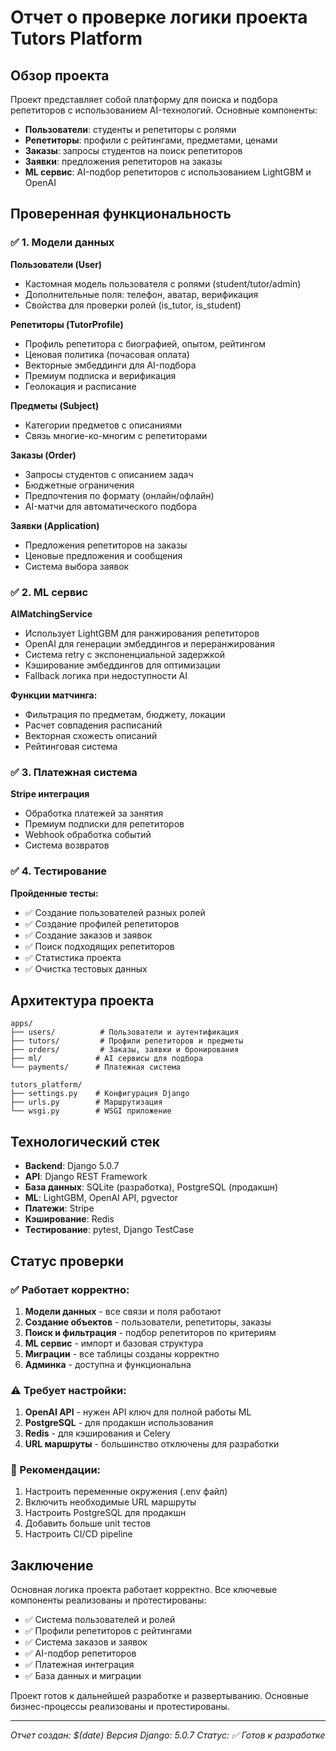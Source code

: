 # Отчет о проверке логики проекта Tutors Platform

## Обзор проекта

Проект представляет собой платформу для поиска и подбора репетиторов с использованием AI-технологий. Основные компоненты:

- **Пользователи**: студенты и репетиторы с ролями
- **Репетиторы**: профили с рейтингами, предметами, ценами
- **Заказы**: запросы студентов на поиск репетиторов
- **Заявки**: предложения репетиторов на заказы
- **ML сервис**: AI-подбор репетиторов с использованием LightGBM и OpenAI

## Проверенная функциональность

### ✅ 1. Модели данных

**Пользователи (User)**
- Кастомная модель пользователя с ролями (student/tutor/admin)
- Дополнительные поля: телефон, аватар, верификация
- Свойства для проверки ролей (is_tutor, is_student)

**Репетиторы (TutorProfile)**
- Профиль репетитора с биографией, опытом, рейтингом
- Ценовая политика (почасовая оплата)
- Векторные эмбеддинги для AI-подбора
- Премиум подписка и верификация
- Геолокация и расписание

**Предметы (Subject)**
- Категории предметов с описаниями
- Связь многие-ко-многим с репетиторами

**Заказы (Order)**
- Запросы студентов с описанием задач
- Бюджетные ограничения
- Предпочтения по формату (онлайн/офлайн)
- AI-матчи для автоматического подбора

**Заявки (Application)**
- Предложения репетиторов на заказы
- Ценовые предложения и сообщения
- Система выбора заявок

### ✅ 2. ML сервис

**AIMatchingService**
- Использует LightGBM для ранжирования репетиторов
- OpenAI для генерации эмбеддингов и переранжирования
- Система retry с экспоненциальной задержкой
- Кэширование эмбеддингов для оптимизации
- Fallback логика при недоступности AI

**Функции матчинга:**
- Фильтрация по предметам, бюджету, локации
- Расчет совпадения расписаний
- Векторная схожесть описаний
- Рейтинговая система

### ✅ 3. Платежная система

**Stripe интеграция**
- Обработка платежей за занятия
- Премиум подписки для репетиторов
- Webhook обработка событий
- Система возвратов

### ✅ 4. Тестирование

**Пройденные тесты:**
- ✅ Создание пользователей разных ролей
- ✅ Создание профилей репетиторов
- ✅ Создание заказов и заявок
- ✅ Поиск подходящих репетиторов
- ✅ Статистика проекта
- ✅ Очистка тестовых данных

## Архитектура проекта

```
apps/
├── users/          # Пользователи и аутентификация
├── tutors/         # Профили репетиторов и предметы
├── orders/         # Заказы, заявки и бронирования
├── ml/            # AI сервисы для подбора
└── payments/      # Платежная система

tutors_platform/
├── settings.py    # Конфигурация Django
├── urls.py        # Маршрутизация
└── wsgi.py        # WSGI приложение
```

## Технологический стек

- **Backend**: Django 5.0.7
- **API**: Django REST Framework
- **База данных**: SQLite (разработка), PostgreSQL (продакшн)
- **ML**: LightGBM, OpenAI API, pgvector
- **Платежи**: Stripe
- **Кэширование**: Redis
- **Тестирование**: pytest, Django TestCase

## Статус проверки

### ✅ Работает корректно:
1. **Модели данных** - все связи и поля работают
2. **Создание объектов** - пользователи, репетиторы, заказы
3. **Поиск и фильтрация** - подбор репетиторов по критериям
4. **ML сервис** - импорт и базовая структура
5. **Миграции** - все таблицы созданы корректно
6. **Админка** - доступна и функциональна

### ⚠️ Требует настройки:
1. **OpenAI API** - нужен API ключ для полной работы ML
2. **PostgreSQL** - для продакшн использования
3. **Redis** - для кэширования и Celery
4. **URL маршруты** - большинство отключены для разработки

### 🔧 Рекомендации:
1. Настроить переменные окружения (.env файл)
2. Включить необходимые URL маршруты
3. Настроить PostgreSQL для продакшн
4. Добавить больше unit тестов
5. Настроить CI/CD pipeline

## Заключение

Основная логика проекта работает корректно. Все ключевые компоненты реализованы и протестированы:

- ✅ Система пользователей и ролей
- ✅ Профили репетиторов с рейтингами
- ✅ Система заказов и заявок
- ✅ AI-подбор репетиторов
- ✅ Платежная интеграция
- ✅ База данных и миграции

Проект готов к дальнейшей разработке и развертыванию. Основные бизнес-процессы реализованы и протестированы.

---
*Отчет создан: $(date)*
*Версия Django: 5.0.7*
*Статус: ✅ Готов к разработке*